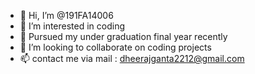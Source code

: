 - 👋 Hi, I’m @191FA14006
- 👀 I’m interested in coding
- 🌱 Pursued my under graduation final year recently
- 💞️ I’m looking to collaborate on coding projects 
- 📫 contact me via mail : dheerajganta2212@gmail.com

<!---
191FA14006/191FA14006 is a ✨ special ✨ repository because its `README.md` (this file) appears on your GitHub profile.
You can click the Preview link to take a look at your changes.
--->
